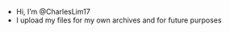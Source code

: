 - Hi, I’m @CharlesLim17
- I upload my files for my own archives and for future purposes

<!---
CharlesLim17/CharlesLim17 is a ✨ special ✨ repository because its `README.md` (this file) appears on your GitHub profile.
You can click the Preview link to take a look at your changes.
--->
